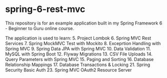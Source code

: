 # spring-6-rest-mvc
This repository is for an example application built in my Spring Framework 6 - Beginner to Guru online course.

The application is used to learn:
5. Project Lombok
6. Spring MVC Rest Services
7. Spring MockMVC Test with Mockito
8. Exceprtion Handling with Spring MVC
9. Spring Data JPA with Spring MVC
10. Data Validation
11. MySQL with Spring Boot
12. Flyway Migrations
13. CSV File Uploads
14. Query Parameters with Spring MVC
15. Paging and Sorting
16. Database Relationship Mappings
17. Database Transactions & Locking
21. Spring Security Basic Auth
23. Spring MVC OAuth2 Resource Server


